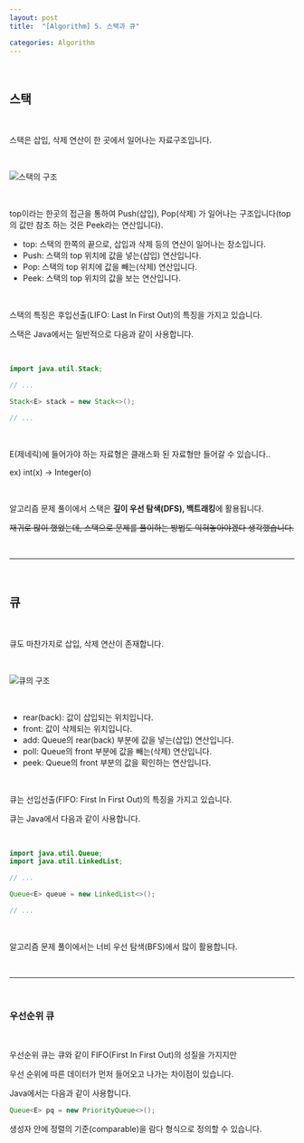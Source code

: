 ```yaml
---
layout: post
title:  "[Algorithm] 5. 스택과 큐"

categories: Algorithm
---
```


<br>

## 스택

<br>

스택은 삽입, 삭제 연산이 한 곳에서 일어나는 자료구조입니다.

<br>

![스택의 구조](https://upload.wikimedia.org/wikipedia/commons/thumb/2/29/Data_stack.svg/300px-Data_stack.svg.png)

<br>

top이라는 한곳의 접근을 통하여 Push(삽입), Pop(삭제) 가 일어나는 구조입니다(top의 값만 참조 하는 것은 Peek라는 연산입니다).

* top: 스택의 한쪽의 끝으로, 삽입과 삭제 등의 연산이 일어나는 장소입니다.
* Push: 스택의 top 위치에 값을 넣는(삽입) 연산입니다.
* Pop: 스택의 top 위치에 값을 빼는(삭제) 연산입니다.
* Peek: 스택의 top 위치의 값을 보는 연산입니다.

<br>

스택의 특징은 후입선출(LIFO: Last In First Out)의 특징을 가지고 있습니다.

스택은 Java에서는 일반적으로 다음과 같이 사용합니다.

<br>

```java
import java.util.Stack;

// ...

Stack<E> stack = new Stack<>();

// ...
```

<br>

E(제네릭)에 들어가야 하는 자료형은 클래스화 된 자료형만 들어갈 수 있습니다..

ex) int(x) -> Integer(o)

<br>

알고리즘 문제 풀이에서 스택은 **깊이 우선 탐색(DFS), 백트래킹**에 활용됩니다.

~~재귀로 많이 했었는데, 스택으로 문제를 풀이하는 방법도 익혀놓아야겠다 생각했습니다.~~

<br>

***

<br>

## 큐

<br>

큐도 마찬가지로 삽입, 삭제 연산이 존재합니다. 

<br>

![큐의 구조](https://upload.wikimedia.org/wikipedia/commons/thumb/5/52/Data_Queue.svg/220px-Data_Queue.svg.png)

<br>

* rear(back): 값이 삽입되는 위치입니다.
* front: 값이 삭제되는 위치입니다.
* add: Queue의 rear(back) 부분에 값을 넣는(삽입) 연산입니다.
* poll: Queue의 front 부분에 값을 빼는(삭제) 연산입니다.
* peek: Queue의 front 부분의 값을 확인하는 연산입니다.

<br>

큐는 선입선출(FIFO: First In First Out)의 특징을 가지고 있습니다.

큐는 Java에서 다음과 같이 사용합니다.

<br>

```java
import java.util.Queue;
import java.util.LinkedList;

// ...

Queue<E> queue = new LinkedList<>();

// ...
```

<br>

알고리즘 문제 풀이에서는 너비 우선 탐색(BFS)에서 많이 활용합니다.

<br>

***

<br>

### 우선순위 큐

<br>

우선순위 큐는 큐와 같이 FIFO(First In First Out)의 성질을 가지지만

우선 순위에 따른 데이터가 먼저 들어오고 나가는 차이점이 있습니다.

Java에서는 다음과 같이 사용합니다.

```java
Queue<E> pq = new PriorityQueue<>();
```

생성자 안에 정렬의 기준(comparable)을 람다 형식으로 정의할 수 있습니다.